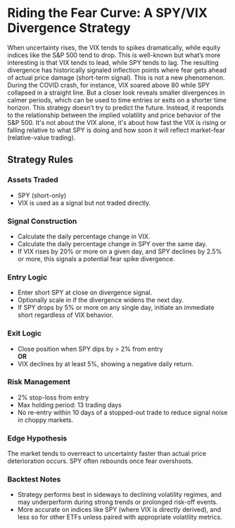 # Riding the Fear Curve: A SPY/VIX Divergence Strategy

When uncertainty rises, the VIX tends to spikes dramatically, while equity indices like the S&P 500 tend to drop. This is well-known but what’s more interesting is that VIX tends to lead, while SPY tends to lag. The resulting divergence has historically signaled inflection points where fear gets ahead of actual price damage (short-term signal). This is not a new phenomenon. During the COVID crash, for instance, VIX soared above 80 while SPY collapsed in a straight line. But a closer look reveals smaller divergences in calmer periods, which can be used to time entries or exits on a shorter time horizon. This strategy doesn’t try to predict the future. Instead, it responds to the relationship between the implied volatility and price behavior of the S&P 500. It's not about the VIX alone, it's about how fast the VIX is rising or falling relative to what SPY is doing and how soon it will reflect market-fear (relative-value trading).

## Strategy Rules

### Assets Traded
- SPY (short-only)  
- VIX is used as a signal but not traded directly.

### Signal Construction
- Calculate the daily percentage change in VIX.  
- Calculate the daily percentage change in SPY over the same day.  
- If VIX rises by 20% or more on a given day, and SPY declines by 2.5% or more, this signals a potential fear spike divergence.

### Entry Logic
- Enter short SPY at close on divergence signal.  
- Optionally scale in if the divergence widens the next day.  
- If SPY drops by 5% or more on any single day, initiate an immediate short regardless of VIX behavior.

### Exit Logic
- Close position when SPY dips by > 2% from entry  
**OR**  
- VIX declines by at least 5%, showing a negative daily return.

### Risk Management
- 2% stop-loss from entry  
- Max holding period: 13 trading days  
- No re-entry within 10 days of a stopped-out trade to reduce signal noise in choppy markets.

### Edge Hypothesis
The market tends to overreact to uncertainty faster than actual price deterioration occurs. SPY often rebounds once fear overshoots.

### Backtest Notes
- Strategy performs best in sideways to declining volatility regimes, and may underperform during strong trends or prolonged risk-off events.  
- More accurate on indices like SPY (where VIX is directly derived), and less so for other ETFs unless paired with appropriate volatility metrics.

